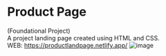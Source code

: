 # Product Page
(Foundational Project)\
A project landing page created using HTML and CSS.\
WEB: https://productlandpage.netlify.app/
![image](https://github.com/RidwaneDjima/productlandingpage/assets/170817464/0b48ecb5-7245-41ab-a0a4-07678e453eee)


